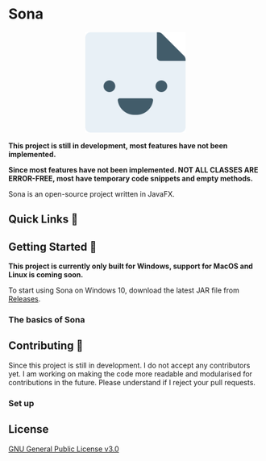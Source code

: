 # Sona

<p align="center">
  <a href="https://github.com/cervonwong/Sona">
    <img src="logo.svg" width="200" alt="Sona's logo">
  </a>
</p>

**This project is still in development, most features have not been implemented.**

**Since most features have not been implemented. NOT ALL CLASSES ARE ERROR-FREE, most have temporary code snippets and empty methods.**

Sona is an open-source project written in JavaFX.

## Quick Links 🔗

## Getting Started 🚀

**This project is currently only built for Windows, support for MacOS and Linux is coming soon.**

To start using Sona on Windows 10, download the latest JAR file from [Releases](https://github.com/cervonwong/Sona/releases).

### The basics of Sona

## Contributing 🤝

Since this project is still in development. I do not accept any contributors yet. I am working on making the code more readable and modularised for contributions in the future. Please understand if I reject your pull requests.

### Set up

## License

[GNU General Public License v3.0](https://github.com/cervonwong/Sona/blob/master/LICENSE)


